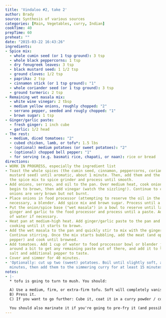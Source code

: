 ```yaml
---
title: 'Vindaloo #2, take 2'
author: Brady
source: Synthesis of various sources
categories: [Main, Vegetables, curry, Indian]
cookTime: 40
prepTime: 60
preheat: ""
date: "2015-03-22 16:43:26"
ingredients:
- Spice mix:
  - whole cumin seed (or 1 tsp ground): 3 tsp
  - whole black peppercorns: 1 tsp
  - dry fenugreek leaves: 3 tsp
  - black mustard seed: 1 1/2 tsp
  - ground cloves: 1/2 tsp
  - paprika: 2 tsp
  - cinnamon stick (or 1 tsp ground): "1"
  - whole coriander seed (or 1 tsp ground): 3 tsp
  - ground turmeric: 2 tsp
- Remaining wet masala mix:
  - white wine vinegar: 2 tbsp
  - medium yellow onions, roughly chopped: "2"
  - serrano pepper, seeded and rougly chopped: "1"
  - brown sugar: 1 tsp
- Ginger/garlic paste:
  - fresh ginger: 1 inch cube
  - garlic: 1/2 head
- The rest:
  - medium, diced tomatoes: "2"
  - cubed chicken, lamb, or tofu*: 1.5 lbs
  - (optional) medium potatoes (or sweet potatoes): "2"
  - (optional) chopped bell pepper: "1"
  - for serving (e.g. basmati rice, chapati, or naan): rice or bread
directions:
- WORK IN PROGRESS, especially the ingredient list
- Toast the whole spices (the cumin seed, cinnamon, peppercorns, coriander seed, and
  mustard seed) until aromatic, about 1 minute. Then, add them and the remainder of
  the spice mix to spice grinder and process until smooth.
- Add onions, serrano, and oil to the pan. Over medium heat, cook onions until they
  begin to brown, then add vinegar (watch the sizzling!). Continue to cook until the
  onions are very brown but not burnt.
- Place onions in food processor (attempting to reserve the oil in the pan) or if
  necessary, a blender. Add spice mix and brown sugar. Process until a paste.
- Put the onion/spice base ("wet masala") in a bowl to reserve until later. Add the
  ginger and garlic to the food processor and process until a paste. Add a small amount
  of water if necessary.
- Heat pan at medium-high heat. Add ginger/garlic paste to the pan and stir while
  cooking until it starts to brown.
- Add the wet masala to the pan and quickly stir to mix with the ginger/garlic paste.
  Continue stirring. Once the mix starts bubbling, add the meat (and optionally, bell
  pepper) and cook until browned.
- Add tomatoes. Add 1 cup of water to food proccessor bowl or blender jar, swirl it
  around a bit to get any remaining paste out of there, and add it to the dish. Add
  salt and additional pepper to taste.
- Cover and simmer for 40 minutes.
- 'Optionally: cut up two (sweet) potatoes. Boil until slightly soft, about 10-15
  minutes, then add them to the simmering curry for at least 15 minutes.'
notes:
- |-
  * tofu is going to turn to mush. You should:

  A) Use a medium, firm, or extra-firm tofu. Soft will completely vanish.
  B) Press it.
  C) If you want to go further: Cube it, coat it in a curry powder / corn starch mix, then shallow fry or deep fry it.

  You should also marinate it if you're going to pre-fry it (and possibly even if not). Double the wet masala spice mix, using half to marinate the tofu along with white wine vinegar and vegetable or chicken stock.
---
```


